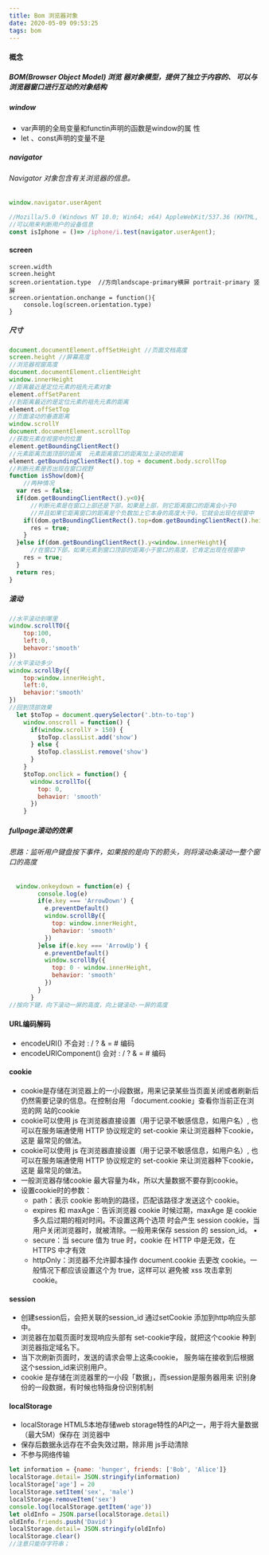 ```yaml
---
title: Bom 浏览器对象
date: 2020-05-09 09:53:25
tags: bom
---
```


#### 概念

##### BOM(Browser Object Model) 浏览 器对象模型，提供了独立于内容的、 可以与浏览器窗口进行互动的对象结构

##### window

- var声明的全局变量和functin声明的函数是window的属 性
- let 、const声明的变量不是

##### navigator

###### Navigator 对象包含有关浏览器的信息。

```javascript
window.navigator.userAgent

//Mozilla/5.0 (Windows NT 10.0; Win64; x64) AppleWebKit/537.36 (KHTML, like //Gecko) Chrome/81.0.4044.138 Safari/537.36
//可以用来判断用户的设备信息
const isIphone = ()=> /iphone/i.test(navigator.userAgent);
```

#### screen

```
screen.width
screen.height
screen.orientation.type  //方向landscape-primary横屏 portrait-primary 竖屏
screen.orientation.onchange = function(){
	console.log(screen.orientation.type)
}
```

##### 尺寸

```javascript
document.documentElement.offSetHeight //页面文档高度
screen.height //屏幕高度
//浏览器视窗高度
document.documentElement.clientHeight
window.innerHeight
//距离最近是定位元素的祖先元素对象
element.offSetParent
//到距离最近的是定位元素的祖先元素的距离
element.offSetTop
//页面滚动的垂直距离
window.scrollY
document.documentElement.scrollTop
//获取元素在视窗中的位置
element.getBoundingClientRect()
//元素距离页面顶部的距离  元素距离窗口的距离加上滚动的距离
element.getBoundingClientRect().top + document.body.scrollTop
//判断元素是否出现在窗口视野
function isShow(dom){
    //两种情况
  var res = false;
  if(dom.getBoundingClientRect().y<0){
      //判断元素是在窗口上部还是下部，如果是上部，则它距离窗口的距离会小于0
      //并且如果它距离窗口的距离是个负数加上它本身的高度大于0，它就会出现在视窗中
    if((dom.getBoundingClientRect().top+dom.getBoundingClientRect().height)>0){
      res = true;
    }
  }else if(dom.getBoundingClientRect().y<window.innerHeight){
      //在窗口下部，如果元素到窗口顶部的距离小于窗口的高度，它肯定出现在视窗中
    res = true;
  }
  return res;
}

```

##### 滚动

```javascript
//水平滚动到哪里
window.scrollTO({
	top:100,
	left:0,
	behavor:'smooth'
})
//水平滚动多少
window.scrollBy({
	top:window.innerHeight,
	left:0,
	behavior:'smooth'
})
//回到顶部效果
  let $toTop = document.querySelector('.btn-to-top')
    window.onscroll = function() {
      if(window.scrollY > 150) {
        $toTop.classList.add('show')
      } else {
        $toTop.classList.remove('show')
      }
    }
    $toTop.onclick = function() {
      window.scrollTo({
        top: 0,
        behavior: 'smooth'
      })
    }
```

##### fullpage滚动的效果

###### 思路：监听用户键盘按下事件，如果按的是向下的箭头，则将滚动条滚动一整个窗口的高度

```javascript
  window.onkeydown = function(e) {
        console.log(e)
        if(e.key === 'ArrowDown') {
          e.preventDefault()
          window.scrollBy({
            top: window.innerHeight,
            behavior: 'smooth'
          })
        }else if(e.key === 'ArrowUp') {
          e.preventDefault()
          window.scrollBy({
            top: 0 - window.innerHeight,
            behavior: 'smooth'
          })          
        }
      }
//按向下键，向下滚动一屏的高度，向上键滚动-一屏的高度
```

#### URL编码解码

- encodeURI()  不会对 : / ? & = # 编码
- encodeURIComponent()   会对 : / ? & = # 编码

#### cookie

- cookie是存储在浏览器上的一小段数据，用来记录某些当页面关闭或者刷新后 仍然需要记录的信息。在控制台用 「document.cookie」查看你当前正在浏览的网 站的cookie
- cookie可以使用 js 在浏览器直接设置（用于记录不敏感信息，如用户名）, 也 可以在服务端通使用 HTTP 协议规定的 set-cookie 来让浏览器种下cookie，这是 最常见的做法。
- cookie可以使用 js 在浏览器直接设置（用于记录不敏感信息，如用户名）, 也 可以在服务端通使用 HTTP 协议规定的 set-cookie 来让浏览器种下cookie，这是 最常见的做法。
- 一般浏览器存储cookie 最大容量为4k，所以大量数据不要存到cookie。
- 设置cookie时的参数：
  - path：表示 cookie 影响到的路径，匹配该路径才发送这个 cookie。 
  -  expires 和 maxAge：告诉浏览器 cookie 时候过期，maxAge 是 cookie 多久后过期的相对时间。不设置这两个选项 时会产生 session cookie，当用户关闭浏览器时，就被清除。一般用来保存 session 的 session_id。 •
  - secure：当 secure 值为 true 时，cookie 在 HTTP 中是无效，在 HTTPS 中才有效 
  - httpOnly：浏览器不允许脚本操作 document.cookie 去更改 cookie。一般情况下都应该设置这个为 true，这样可以 避免被 xss 攻击拿到cookie。

#### session

- 创建session后，会把关联的session_id 通过setCookie 添加到http响应头部中。 
- 浏览器在加载页面时发现响应头部有 set-cookie字段，就把这个cookie 种到浏览器指定域名下。 
- 当下次刷新页面时，发送的请求会带上这条cookie， 服务端在接收到后根据这个session_id来识别用户。
- cookie 是存储在浏览器里的一小段「数据」，而session是服务器用来 识别身份的一段数据，有时候也特指身份识别机制

#### localStorage

- localStorage HTML5本地存储web storage特性的API之一，用于将大量数据（最大5M）保存在 浏览器中
- 保存后数据永远存在不会失效过期，除非用 js手动清除
- 不参与网络传输

```javascript
let information = {name: 'hunger', friends: ['Bob', 'Alice']}
localStorage.detail= JSON.stringify(information)
localStorage['age'] = 20
localStorage.setItem('sex', 'male')
localStorage.removeItem('sex')
console.log(localStorage.getItem('age'))
let oldInfo = JSON.parse(localStorage.detail)
oldInfo.friends.push('David')
localStorage.detail= JSON.stringify(oldInfo)
localStorage.clear()
//注意只能存字符串；
```

